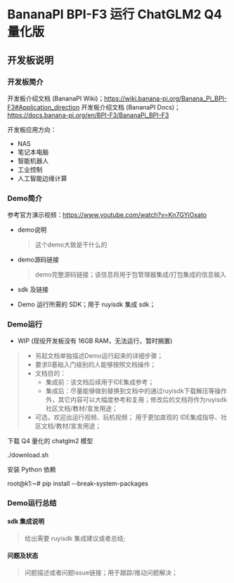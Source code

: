 # BananaPI BPI-F3 运行 ChatGLM2 Q4 量化版

## 开发板说明

### 开发板简介

开发板介绍文档 (BananaPI Wiki)；https://wiki.banana-pi.org/Banana_Pi_BPI-F3#Application_direction
开发板介绍文档 (BananaPI Docs)；https://docs.banana-pi.org/en/BPI-F3/BananaPi_BPI-F3

开发板应用方向：
- NAS
- 笔记本电脑
- 智能机器人
- 工业控制
- 人工智能边缘计算

### Demo简介

参考官方演示视频：https://www.youtube.com/watch?v=Kn7GYiOxato


* demo说明

  > 这个demo大致是干什么的
  >
* demo源码链接

  > demo完整源码链接；该信息将用于包管理器集成/打包集成的信息输入
  >
* sdk 及链接
* Demo 运行所需的 SDK；用于 ruyisdk 集成 sdk；

### Demo运行

- WIP (现役开发板没有 16GB RAM，无法运行，暂时搁置)

> * 另起文档单独描述Demo运行起来的详细步骤；
> * 要求0基础入门级别的人能够按照文档操作；
> * 文档目的：
>   * 集成前：该文档后续用于IDE集成参考；
>   * 集成后：尽量能够做到替换到文档中的通过ruyisdk下载解压等操作外，其它内容可以大幅度参考和复用；修改后的文档将作为ruyisdk社区文档/教材/宣发用途；
> * 可选，欢迎出运行视频、玩机视频； 用于更加直观的 IDE集成指导、社区文档/教材/宣发用途；

下载 Q4 量化的 chatglm2 模型

./download.sh

安装 Python 依赖

root@k1:~# pip install --break-system-packages

### Demo运行总结

#### sdk 集成说明

> 给出需要 ruyisdk 集成建议或者总结;

#### 问题及状态

> 问题描述或者问题issue链接；用于跟踪/推动问题解决；